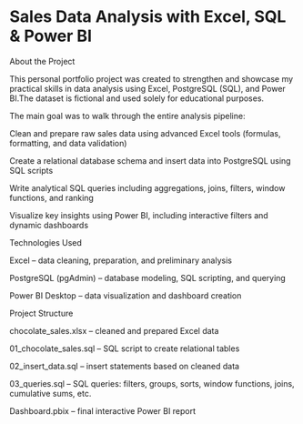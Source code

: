 # Sales Data Analysis with Excel, SQL & Power BI

About the Project

This personal portfolio project was created to strengthen and showcase my practical skills in data analysis using Excel, PostgreSQL (SQL), and Power BI.The dataset is fictional and used solely for educational purposes.

The main goal was to walk through the entire analysis pipeline:

Clean and prepare raw sales data using advanced Excel tools (formulas, formatting, and data validation)

Create a relational database schema and insert data into PostgreSQL using SQL scripts

Write analytical SQL queries including aggregations, joins, filters, window functions, and ranking

Visualize key insights using Power BI, including interactive filters and dynamic dashboards

Technologies Used

Excel – data cleaning, preparation, and preliminary analysis

PostgreSQL (pgAdmin) – database modeling, SQL scripting, and querying

Power BI Desktop – data visualization and dashboard creation

Project Structure

chocolate_sales.xlsx – cleaned and prepared Excel data

01_chocolate_sales.sql – SQL script to create relational tables

02_insert_data.sql – insert statements based on cleaned data

03_queries.sql – SQL queries: filters, groups, sorts, window functions, joins, cumulative sums, etc.

Dashboard.pbix – final interactive Power BI report
